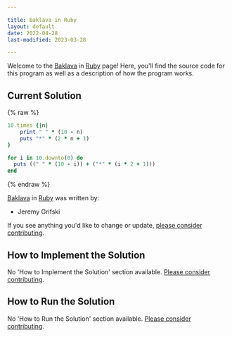 ```yaml
---

title: Baklava in Ruby
layout: default
date: 2022-04-28
last-modified: 2023-03-28

---
```


Welcome to the [Baklava](https://sampleprograms.io/projects/baklava) in [Ruby](https://sampleprograms.io/languages/ruby) page! Here, you'll find the source code for this program as well as a description of how the program works.

## Current Solution

{% raw %}

```ruby
10.times {|n|
    print " " * (10 - n)
    puts "*" * (2 * n + 1)
}

for i in 10.downto(0) do
  puts ((" " * (10 - i)) + ("*" * (i * 2 + 1)))
end
```

{% endraw %}

[Baklava](https://sampleprograms.io/projects/baklava) in [Ruby](https://sampleprograms.io/languages/ruby) was written by:

- Jeremy Grifski

If you see anything you'd like to change or update, [please consider contributing](https://github.com/TheRenegadeCoder/sample-programs).

## How to Implement the Solution

No 'How to Implement the Solution' section available. [Please consider contributing](https://github.com/TheRenegadeCoder/sample-programs-website).

## How to Run the Solution

No 'How to Run the Solution' section available. [Please consider contributing](https://github.com/TheRenegadeCoder/sample-programs-website).